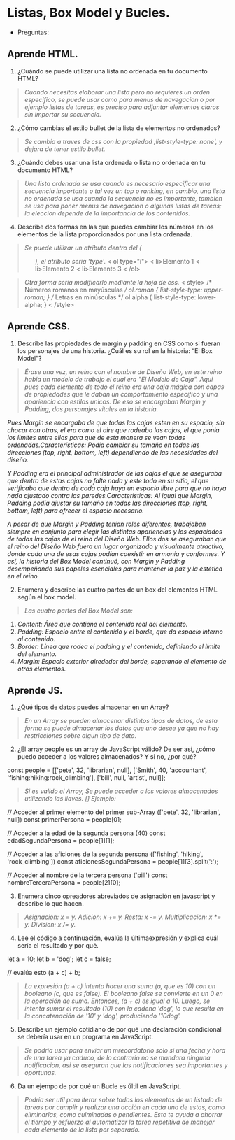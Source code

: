 # Listas, Box Model y Bucles.

- Preguntas:
## Aprende HTML.
1. ¿Cuándo se puede utilizar una lista no ordenada en tu documento HTML?
>_Cuando necesitas elaborar una lista pero no requieres un orden especifico, se puede usar como para menus de navegacion o por ejemplo listas de tareas, es preciso para adjuntar elementos  claros sin importar su secuencia._
2. ¿Cómo cambias el estilo bullet de la lista de elementos no ordenados?
>_Se cambia a traves de css con la propiedad ;list-style-type: none', y dejara de tener estilo bullet._
3. ¿Cuándo debes usar una lista ordenada o lista no ordenada en tu documento HTML?
>_Una lista ordenada se usa cuando es necesario especificar una secuencia importante o tal vez un top o ranking, en cambio, una lista no ordenada se usa cuando la secuencia no es importante, tambien se usa para poner menus de navegacion o algunas listas de tareas; la eleccion depende de la importancia de los contenidos._
4. Describe dos formas en las que puedes cambiar los números en los elementos de la lista proporcionados por una lista ordenada.
>_Se puede utilizar un atributo dentro del (<ol>), el atributo seria 'type'._
< ol type="i">
  < li>Elemento 1</li>
  < li>Elemento 2</li>
  < li>Elemento 3</li>
< /ol>

>_Otra forma seria modificarlo mediante la hoja de css._
< style>
  /* Números romanos en mayúsculas */
  ol.roman {
    list-style-type: upper-roman;
  }
  /* Letras en minúsculas */
  ol.alpha {
    list-style-type: lower-alpha;
  }
< /style>


## Aprende CSS.
1. Describe las propiedades de margin y padding en CSS como si fueran los personajes de una historia. ¿Cuál es su rol en la historia: “El Box Model”?

>_Érase una vez, un reino con el nombre de Diseño Web, en este reino habia un modelo de trabajo el cual era "El Modelo de Caja". Aqui pues cada elemento de todo el reino era una caja mágica con capas de propiedades que le daban un comportamiento especifico y una apariencia con estilos unicos. De eso se encargaban Margin y Padding, dos personajes vitales en la historia._

_Pues Margin se encargaba de que todas las cajas esten en su espacio, sin chocar con otras, el era como el aire que rodeaba las cajas, el que ponia los limites entre ellas para que de esta manera se vean todas ordenadas.Características: Podía cambiar su tamaño en todas las direcciones (top, right, bottom, left) dependiendo de las necesidades del diseño._

_Y Padding era el principal administrador de las cajas el que se aseguraba que dentro de estas cajas no falte nada y este todo en su sitio, el que verificaba que dentro de cada caja haya un espacio libre para que no haya nada ajustado contra las paredes.Características: Al igual que Margin, Padding podía ajustar su tamaño en todas las direcciones (top, right, bottom, left) para ofrecer el espacio necesario._

_A pesar de que Margin y Padding tenían roles diferentes, trabajaban siempre en conjunto para elegir las distintas apariencias y los espaciados de todas las cajas de el reino del Diseño Web. Ellos dos se aseguraban que el reino del Diseño Web fuera un lugar organizado y visualmente atractivo, donde cada una de esas cajas podían coexistir en armonía y conformes. Y así, la historia del Box Model continuó, con Margin y Padding desempeñando sus papeles esenciales para mantener la paz y la estética en el reino._

2. Enumera y describe las cuatro partes de un box del elementos HTML según el box model.
>_Las cuatro partes del Box Model son:_
1. _Content: Área que contiene el contenido real del elemento._
2. _Padding: Espacio entre el contenido y el borde, que da espacio interno al contenido._
3. _Border: Línea que rodea el padding y el contenido, definiendo el límite del elemento._
4. _Margin: Espacio exterior alrededor del borde, separando el elemento de otros elementos._


## Aprende JS.
1. ¿Qué tipos de datos puedes almacenar en un Array?
>_En un Array se pueden almacenar distintos tipos de datos, de esta forma se puede almacenar los datos que uno desee ya que no hay restricciones sobre algun tipo de dato._

2. ¿El array people es un array de JavaScript válido? De ser así, ¿cómo puedo acceder a los valores almacenados? Y si no, ¿por qué?

 const people = [['pete', 32, 'librarian', null], ['Smith', 40, 'accountant', 'fishing:hiking:rock_climbing'], ['bill', null, 'artist', null]];

 >_Si es valido el Array, Se puede acceder a los valores almacenados utilizando las llaves. [] Ejemplo:_

 // Acceder al primer elemento del primer sub-Array (['pete', 32, 'librarian', null])
const primerPersona = people[0];

// Acceder a la edad de la segunda persona (40)
const edadSegundaPersona = people[1][1];

// Acceder a las aficiones de la segunda persona (['fishing', 'hiking', 'rock_climbing'])
const aficionesSegundaPersona = people[1][3].split(':');

// Acceder al nombre de la tercera persona ('bill')
const nombreTerceraPersona = people[2][0];

3. Enumera cinco opreadores abreviados de asignación en javascript y describe lo que hacen.
>_Asignacion: x = y._
>_Adicion: x += y._
>_Resta: x -= y._
>_Multiplicacion: x *= y._
>_Division: x /= y._

4. Lee el código a continuación, evalúa la últimaexpresión y explica cuál sería el resultado y por qué.

 let a = 10;
 let b = 'dog';
 let c = false;

 // evalúa esto
 (a + c) + b;

 >_La expresión (a + c) intenta hacer una suma (a, que es 10) con un booleano (c, que es false). El booleano false se convierte en un 0 en la operación de suma. Entonces, (a + c) es igual a 10. Luego, se intenta sumar el resultado (10) con la cadena 'dog', lo que resulta en la concatenación de '10' y 'dog', produciendo '10dog'._
5. Describe un ejemplo cotidiano de por qué una declaración condicional se debería usar en un programa en JavaScript.
>_Se podria usar para enviar un mrecordatorio solo si una fecha y hora de una tarea ya caduco, de lo contrario no se mandara ninguna notificacion, asi se aseguran que las notificaciones sea importantes y oportunas._
6. Da un ejempo de por qué un Bucle es últil en JavaScript.
>_Podria ser util para iterar sobre todos los elementos de un listado de tareas por cumplir y realizar una acción en cada una de estas, como eliminarlas, como culminadas o pendientes. Esto te ayuda a ahorrar el tiempo y esfuerzo al automatizar la tarea repetitiva de manejar cada elemento de la lista por separado._
